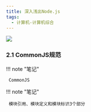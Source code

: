 ```yaml
---
title: 深入浅出Node.js
tags:
  - 计算机-计算机综合
---
```


![](https://wfqqreader-1252317822.image.myqcloud.com/cover/935/26211935/t7_26211935.jpg)


### 2.1 CommonJS规范




!!! note "笔记"

	 CommonJS 


!!! note "笔记"

	 模块引用、模块定义和模块标识3个部分 

